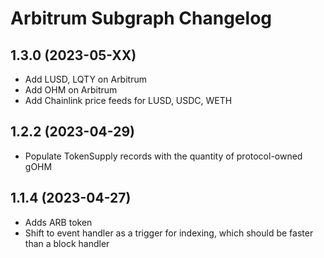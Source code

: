 # Arbitrum Subgraph Changelog

## 1.3.0 (2023-05-XX)

- Add LUSD, LQTY on Arbitrum
- Add OHM on Arbitrum
- Add Chainlink price feeds for LUSD, USDC, WETH

## 1.2.2 (2023-04-29)

- Populate TokenSupply records with the quantity of protocol-owned gOHM

## 1.1.4 (2023-04-27)

- Adds ARB token
- Shift to event handler as a trigger for indexing, which should be faster than a block handler
